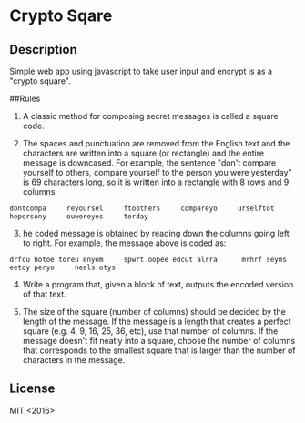 # Crypto Sqare

## Description
Simple web app using javascript to take user input and encrypt is as a "crypto square".

##Rules

1. A classic method for composing secret messages is called a square code.

2. The spaces and punctuation are removed from the English text and the characters are written into a square (or rectangle) and the entire message is downcased. For example, the sentence "don't compare yourself to others, compare yourself to the person you were yesterday" is 69 characters long, so it is written into a rectangle with 8 rows and 9 columns.

`dontcompa    
reyoursel    
ftoothers    
compareyo    
urselftot    
hepersony    
ouwereyes    
terday`

3. he coded message is obtained by reading down the columns going left to right. For example, the message above is coded as:

`drfcu hotoe toreu enyom    
spwrt oopee edcut alrra     
mrhrf seyms eetoy peryo    
neals otys`

4. Write a program that, given a block of text, outputs the encoded version of that text.

5. The size of the square (number of columns) should be decided by the length of the message. If the message is a length that creates a perfect square (e.g. 4, 9, 16, 25, 36, etc), use that number of columns. If the message doesn't fit neatly into a square, choose the number of columns that corresponds to the smallest square that is larger than the number of characters in the message.

## License
MIT <2016> <Epicodus>